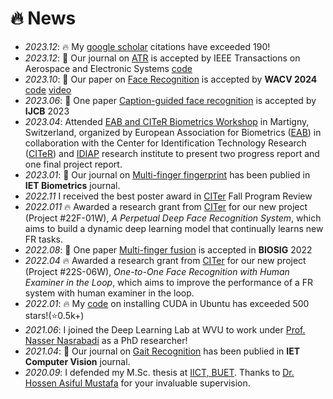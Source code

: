 # 🔥 News
- *2023.12*: 🔥 My [google scholar](https://scholar.google.com/citations?user=m3MlVBUAAAAJ) citations have exceeded 190!
- *2023.12*: 🎉 Our journal on [ATR](https://doi.org/10.1109/taes.2023.3337768) is accepted by IEEE Transactions on Aerospace and Electronic Systems [code]()
- *2023.10*: 🎉 Our paper on [Face Recognition](https://arxiv.org/abs/2312.09367) is accepted by **WACV 2024** [code]() [video](https://www.youtube.com/watch?v=Hb8SlpFCuGI)
- *2023.06*: 🎉 One paper [Caption-guided face recognition](https://arxiv.org/abs/2308.06866) is accepted by **IJCB** 2023
- *2023.04*: Attended [EAB and CITeR Biometrics Workshop](https://eab.org/events/program/312?ts=1674459113551) in Martigny, Switzerland, organized by European Association for Biometrics ([EAB](https://eab.org/)) in collaboration with the Center for Identification Technology Research ([CITeR](https://citer.clarkson.edu/)) and [IDIAP](https://www.idiap.ch/en) research institute to present two progress report and one final project report.
- *2023.01*: 🎉 Our journal on [Multi-finger fingerprint](https://ietresearch.onlinelibrary.wiley.com/doi/10.1049/bme2.12117) has been publied in **IET Biometrics** journal.
- *2022.11* I received the best poster award in [CITer](https://citer.clarkson.edu/) Fall Program Review
- *2022.011* 🔥 Awarded a research grant from [CITer](https://citer.clarkson.edu/) for our new project (Project #22F-01W), *A Perpetual Deep Face Recognition System*, which aims to build a dynamic deep learning model that continually learns new FR tasks.
- *2022.08*: 🎉 One paper [Multi-finger fusion](https://doi.org/10.1109/BIOSIG55365.2022.9897056) is accepted in **BIOSIG** 2022
- *2022.04* 🔥 Awarded a research grant from [CITer](https://citer.clarkson.edu/) for our new project (Project #22S-06W), *One-to-One Face Recognition with Human Examiner in the Loop*, which aims to improve the performance of a FR system with human examiner in the loop.
- *2022.01*: 🔥 My [code](https://gist.github.com/Mahedi-61/2a2f1579d4271717d421065168ce6a73) on installing CUDA in Ubuntu has exceeded 500 stars!(⭐️0.5k+)
- *2021.06*: I joined the Deep Learning Lab at WVU to work under [Prof. Nasser Nasrabadi](https://nassernasrabadi.faculty.wvu.edu/) as a PhD researcher!
- *2021.04*: 🎉 Our journal on [Gait Recognition](https://ietresearch.onlinelibrary.wiley.com/doi/10.1049/cvi2.12050) has been publied in **IET Computer Vision** journal.
- *2020.09*: I defended my M.Sc. thesis at [IICT, BUET](https://iict.buet.ac.bd/). Thanks to [Dr. Hossen Asiful Mustafa](https://iict.buet.ac.bd/?page_id=54) for your invaluable supervision.